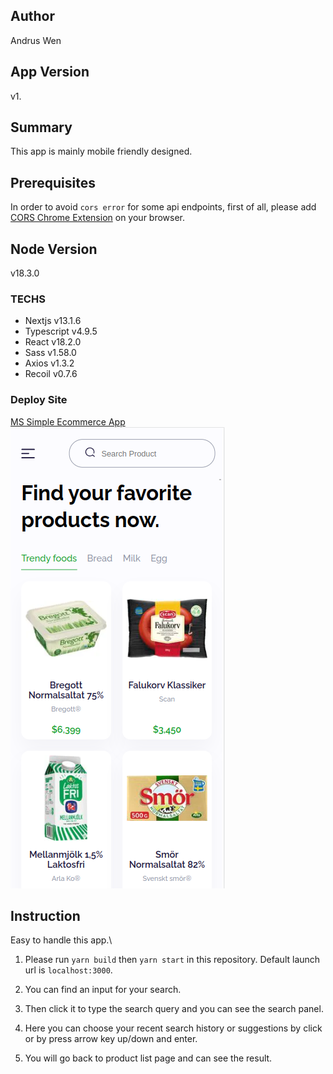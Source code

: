 <!-- @format -->

## Author

Andrus Wen

## App Version

v1.

## Summary

This app is mainly mobile friendly designed.

## Prerequisites

In order to avoid `cors error` for some api endpoints, first of all, please add [CORS Chrome Extension](https://chrome.google.com/webstore/detail/allow-cors-access-control/lhobafahddgcelffkeicbaginigeejlf?hl=eni) on your browser.

## Node Version

v18.3.0

### TECHS

- Nextjs v13.1.6
- Typescript v4.9.5
- React v18.2.0
- Sass v1.58.0
- Axios v1.3.2
- Recoil v0.7.6

### Deploy Site

[MS Simple Ecommerce App](https://ms-ecommerce-three.vercel.app/kategori)
!["Site Image"](/public/readme/ms-deploy-site.png "construct building")

## Instruction

Easy to handle this app.\

1. Please run `yarn build` then `yarn start` in this repository.
   Default launch url is `localhost:3000`.

2. You can find an input for your search.

3. Then click it to type the search query and you can see the search panel.

4. Here you can choose your recent search history or suggestions by click or by press arrow key up/down and enter.

5. You will go back to product list page and can see the result.
